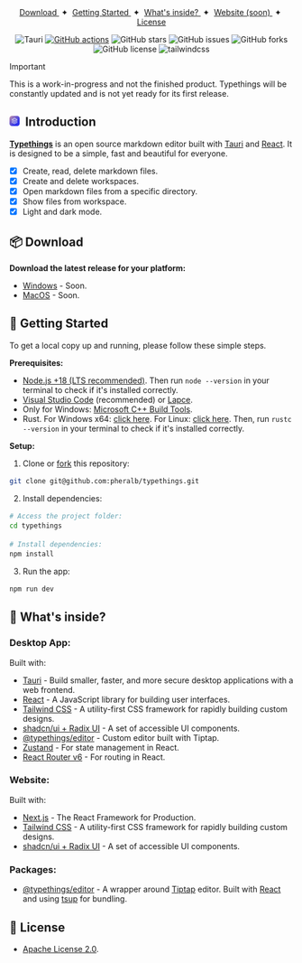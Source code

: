 <div align="center">
    <a href="#-download">
        Download
    </a>
    <span>&nbsp;✦&nbsp;</span>
    <a href="#-getting-started">
        Getting Started
    </a>
    <span>&nbsp;✦&nbsp;</span>
    <a href="#-whats-inside">
        What's inside?
    </a>
    <span>&nbsp;✦&nbsp;</span>
    <a href="#" target="_blank">
        Website (soon)
    </a>
    <span>&nbsp;✦&nbsp;</span>
    <a href="#-license">
        License
    </a>
</div>

</p>

<div align="center">

![Tauri](https://img.shields.io/badge/Tauri-FFC131?style=flat&logo=Tauri&logoColor=white)
[![GitHub actions](https://img.shields.io/endpoint.svg?url=https%3A%2F%2Factions-badge.atrox.dev%2Fpheralb%2Ftypethings%2Fbadge%3Fref%3Dmain&style=flat)](https://actions-badge.atrox.dev/pheralb/typethings/goto?ref=main)
![GitHub stars](https://img.shields.io/github/stars/pheralb/typethings)
![GitHub issues](https://img.shields.io/github/issues/pheralb/typethings)
![GitHub forks](https://img.shields.io/github/forks/pheralb/typethings)
![GitHub license](https://img.shields.io/github/license/pheralb/typethings)
![tailwindcss](https://img.shields.io/badge/tailwindcss%20-0F172A?logo=tailwindcss&style=flat&labelColor=38bdf8&logoColor=ffffff)

</div>

> [!IMPORTANT]
> This is a work-in-progress and not the finished product.
> Typethings will be constantly updated and is not yet ready for its first release.

## <img src="app/public/images/logo.svg" alt="Typethings logo" height="18" />&nbsp;&nbsp;Introduction

[**Typethings**](https://typethings.vercel.app/) is an open source markdown editor built with [Tauri](https://tauri.app) and [React](https://react.dev). It is designed to be a simple, fast and beautiful for everyone.

- [x] Create, read, delete markdown files.
- [x] Create and delete workspaces.
- [x] Open markdown files from a specific directory.
- [x] Show files from workspace.
- [x] Light and dark mode.

## 📦 Download

**Download the latest release for your platform:**

- [Windows](#) - Soon.
- [MacOS](#) - Soon.

## 🚀 Getting Started

To get a local copy up and running, please follow these simple steps.

**Prerequisites:**

- [Node.js +18 (LTS recommended)](https://nodejs.org/). Then run `node --version` in your terminal to check if it's installed correctly.
- [Visual Studio Code](https://code.visualstudio.com/) (recommended) or [Lapce](https://lapce.dev/).
- Only for Windows: [Microsoft C++ Build Tools](https://visualstudio.microsoft.com/es/visual-cpp-build-tools/).
- Rust. For Windows x64: [click here](https://static.rust-lang.org/rustup/dist/x86_64-pc-windows-msvc/rustup-init.exe). For Linux: [click here](https://forge.rust-lang.org/infra/other-installation-methods.html#other-ways-to-install-rustup). Then, run `rustc --version` in your terminal to check if it's installed correctly.

**Setup:**

1. Clone or [fork](https://github.com/pheralb/typethings/fork) this repository:

```bash
git clone git@github.com:pheralb/typethings.git
```

2. Install dependencies:

```bash
# Access the project folder:
cd typethings

# Install dependencies:
npm install
```

3. Run the app:

```bash
npm run dev
```

## 🤔 What's inside?

### Desktop App:

Built with:

- [Tauri](https://tauri.studio/en/) - Build smaller, faster, and more secure desktop applications with a web frontend.
- [React](https://reactjs.org/) - A JavaScript library for building user interfaces.
- [Tailwind CSS](https://tailwindcss.com/) - A utility-first CSS framework for rapidly building custom designs.
- [shadcn/ui + Radix UI](https://ui.shadcn.com/) - A set of accessible UI components.
- [@typethings/editor](https://github.com/pheralb/typethings/tree/main/packages/editor) - Custom editor built with Tiptap.
- [Zustand](https://docs.pmnd.rs/zustand/getting-started/introduction) - For state management in React.
- [React Router v6](https://reactrouter.com/) - For routing in React.

### Website:

Built with:

- [Next.js](https://nextjs.org/) - The React Framework for Production.
- [Tailwind CSS](https://tailwindcss.com/) - A utility-first CSS framework for rapidly building custom designs.
- [shadcn/ui + Radix UI](https://ui.shadcn.com/) - A set of accessible UI components.

### Packages:

- [@typethings/editor](https://github.com/pheralb/typethings/tree/main/packages/editor) - A wrapper around [Tiptap](https://tiptap.dev/) editor. Built with [React](https://react.dev) and using [tsup](https://tsup.egoist.dev/) for bundling.

## 📝 License

- [Apache License 2.0](https://github.com/pheralb/typethings/blob/main/LICENSE).
